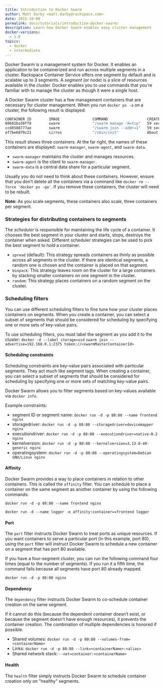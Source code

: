```yaml
---
title: Introduction to Docker Swarm
author: Matt Darby <matt.darby@rackspace.com>
date: 2015-10-09
permalink: docs/tutorials/introduction-docker-swarm/
description: Learn how Docker Swarm enables easy cluster management
docker-versions:
  - 1.8
topics:
  - docker
  - intermediate
---
```


Docker Swarm is a management system for Docker. It enables an application to be containerized and run across multiple segments in a cluster. Rackspace Container Service offers one segment by default and is scalable up to 3 segments. A *segment* (or node) is a slice of resources available in the cluster. Docker enables you to use commands that you're familiar with to manage the cluster as though it were a single host.

A Docker Swarm cluster has a few management containers that are necessary for cluster management. When you run `docker ps -a` on a cluster, the following result is displayed:

```bash
CONTAINER ID        IMAGE               COMMAND                  CREATED              STATUS              PORTS                                    NAMES
08681ba30ff8        swarm               "/swarm manage -H=tcp"   59 seconds ago       Up 58 seconds       2375/tcp, 104.130.0.172:2376->2376/tcp   e02b0e2f-0330-4957-8e3f-efce52db29cd-n1/swarm-manager
ccd8588777ae        swarm               "/swarm join --addr=1"   59 seconds ago       Up 58 seconds       2375/tcp                                 e02b0e2f-0330-4957-8e3f-efce52db29cd-n1/swarm-agent
ef7be6079c21        cirros              "/sbin/init"             About a minute ago                                                                e02b0e2f-0330-4957-8e3f-efce52db29cd-n1/swarm-data
```

This result shows three containers. At the far right, the names of these containers are displayed: `swarm-manager`, `swarm-agent`, and `swarm-data`.

* `swarm-manager` maintains the cluster and manages resources.
* `swarm-agent` is the client to `swarm-manager`.
* `swarm-data` is a central data share for a particular segment.

Usually you do not need to think about these containers. However, ensure that you don’t delete all the containers via a command like `docker rm --force 'docker ps -qa'`. If you remove these containers, the cluster will need to be rebuilt.

**Note:** As you scale segments, these containers also scale, three containers per segment.

### Strategies for distributing containers to segments
The *scheduler* is responsible for maintaining the life cycle of a container. It chooses the best segment in your cluster and starts, stops, destroys the container when asked.
Different scheduler strategies can be used to pick the best segment to hold a container.

* `spread` (default): This strategy spreads containers as thinly as possible across all segments in the cluster.
  If there are identical segments, a random one is chosen and the container is placed on that segment.
* `binpack`: This strategy leaves room on the cluster for a large containers by stacking smaller containers on one segment in the cluster.
* `random`: This strategy places containers on a random segment on the cluster.

### Scheduling filters

You can use different scheduling filters to fine tune how your cluster places containers on segments.
When you create a container, you can select a subset of segments that should be considered for scheduling by specifying one or more sets of key-value pairs.

To use scheduling filters, you must label the segment as you add it to the cluster:
`docker -d --label storage=ssd`
`swarm join --advertise=192.168.0.1:2375 token://<swarmMasterContainerId>`

#### Scheduling constraints

Scheduling constraints are key-value pairs associated with particular segments. They act much like segment tags.
When creating a container, you can select a subset of segments that should be considered for scheduling by specifying one or more sets of matching key-value pairs.

Docker Swarm allows you to filter segments based on key-values available via `docker info`.

Example constraints:
* segment ID or segment name: `docker run -d -p 80:80 --name frontend nginx`
* storagedriver: `docker run -d -p 80:80 --storagedriver=devicemapper nginx`
* executiondriver: `docker run -d -p 80:80 --executiondriver=native-0.2 nginx`
* kernelversion: `docker run -d -p 80:80 --kernelversion=3.13.0-49-generic nginx`
* operatingsystem: `docker run -d -p 80:80 --operatingsystem=Debian GNU/Linux nginx`


#### Affinity

Docker Swarm provides a way to place containers in relation to other containers. This is called the `affinity` filter. You can schedule to place a container on the same segment as another container by using the following commands:

`docker run -d -p 80:80 --name frontend nginx`

`docker run -d --name logger -e affinity:container==frontend logger`

#### Port

The `port` filter instructs Docker Swarm to treat ports as unique resources. If you want containers to serve a particular port (in this example, port 80), using the `port` filter will instruct Docker Swarm to schedule a new container on a segment that has port 80 available.

If you have a four-segment cluster, you can run the following command four times (equal to the number of segments). If you run it a fifth time, the command fails because all segments have port 80 already mapped.

`docker run -d -p 80:80 nginx`

#### Dependency

The `dependency` filter instructs Docker Swarm to co-schedule container creation on the same segment.

If it cannot do this (because the dependent container doesn’t exist, or because the segment doesn’t have enough resources), it prevents the container creation. The combination of multiple dependencies is honored if possible.

* Shared volumes: `docker run -d -p 80:80 --volumes-from=<containerName>`
* Links: `docker run -d -p 80:80 --link=<containerName>:<alias>`
* Shared network stack: `--net=container:<containerName>`


#### Health

The `health` filter simply instructs Docker Swarm to schedule container creation only on "healthy" segments.
